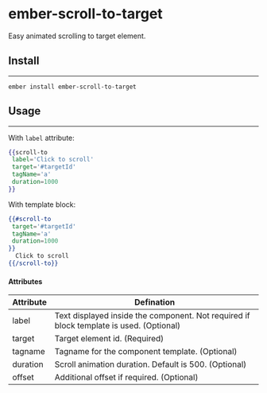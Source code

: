 # ember-scroll-to-target

Easy animated scrolling to target element.

## **Install**

---

    ember install ember-scroll-to-target

## **Usage**

---

With `label` attribute:

```hbs
{{scroll-to
 label='Click to scroll'
 target='#targetId'
 tagName='a'
 duration=1000
}}
```

With template block:

```hbs
{{#scroll-to
 target='#targetId'
 tagName='a'
 duration=1000
}}
  Click to scroll
{{/scroll-to}}
```

#### **Attributes**

| Attribute | Defination                                                                              |
| --------- | --------------------------------------------------------------------------------------- |
| label     | Text displayed inside the component. Not required if block template is used. (Optional) |
| target    | Target element id. (Required)                                                           |
| tagname   | Tagname for the component template. (Optional)                                          |
| duration  | Scroll animation duration. Default is 500. (Optional)                                   |
| offset    | Additional offset if required. (Optional)                                               |
